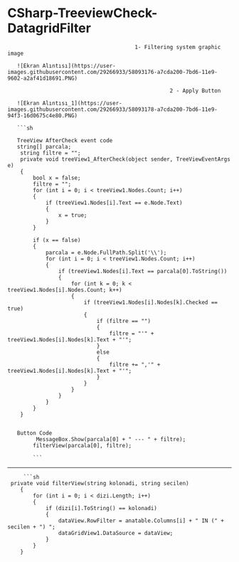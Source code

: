 # CSharp-TreeviewCheck-DatagridFilter
                                        
                                            1- Filtering system graphic image
                                          
       ![Ekran Alıntısı](https://user-images.githubusercontent.com/29266933/58093176-a7cda200-7bd6-11e9-9602-a2af41d18691.PNG)
       
                                                       2 - Apply Button
                                                    
       ![Ekran Alıntısı_1](https://user-images.githubusercontent.com/29266933/58093178-a7cda200-7bd6-11e9-94f3-16d0675c4e80.PNG)
       
       ```sh
       
       TreeView AfterCheck event code
       string[] parcala;
        string filtre = "";
        private void treeView1_AfterCheck(object sender, TreeViewEventArgs e)
        {
            bool x = false;
            filtre = "";
            for (int i = 0; i < treeView1.Nodes.Count; i++)
            {
                if (treeView1.Nodes[i].Text == e.Node.Text)
                {
                    x = true;
                }
            }

            if (x == false)
            {
                parcala = e.Node.FullPath.Split('\\');
                for (int i = 0; i < treeView1.Nodes.Count; i++)
                {
                    if (treeView1.Nodes[i].Text == parcala[0].ToString())
                    {
                        for (int k = 0; k < treeView1.Nodes[i].Nodes.Count; k++)
                        {
                            if (treeView1.Nodes[i].Nodes[k].Checked == true)
                            {
                                if (filtre == "")
                                {
                                    filtre = "'" + treeView1.Nodes[i].Nodes[k].Text + "'";
                                }
                                else
                                {
                                    filtre += ",'" + treeView1.Nodes[i].Nodes[k].Text + "'";
                                }
                            }
                        }
                    }
                }
            }
        }
        
               
       Button Code
             MessageBox.Show(parcala[0] + " --- " + filtre);
            filterView(parcala[0], filtre);
            
            ```
------------------------------------------------------------------------------------------
         ```sh
     private void filterView(string kolonadi, string secilen)
        {
            for (int i = 0; i < dizi.Length; i++)
            {
                if (dizi[i].ToString() == kolonadi)
                {
                    dataView.RowFilter = anatable.Columns[i] + " IN (" + secilen + ") ";
                    dataGridView1.DataSource = dataView;
                }
            }
        } 
        
```
